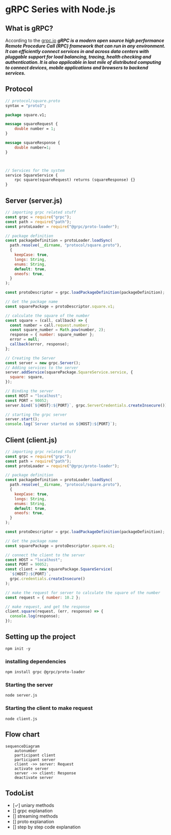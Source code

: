 # gRPC Series with Node.js

## What is gRPC?

According to the [grpc.io](https://grpc.io/)
**_gRPC is a modern open source high performance Remote Procedure Call (RPC) framework that can run in any environment. It can efficiently connect services in and across data centers with pluggable support for load balancing, tracing, health checking and authentication. It is also applicable in last mile of distributed computing to connect devices, mobile applications and browsers to backend services._**

## Protocol

```protobuf
// protocol/square.proto
syntax = "proto3";

package square.v1;

message squareRequest {
    double number = 1;
}

message squareResponse {
    double number=1;
}



// Services for the system
service SquareService {
    rpc square(squareRequest) returns (squareResponse) {}
}
```

## Server (server.js)

```javascript
// importing grpc related stuff
const grpc = require("grpc");
const path = require("path");
const protoLoader = require("@grpc/proto-loader");

// package definition
const packageDefinition = protoLoader.loadSync(
  path.resolve(__dirname, "protocol/square.proto"),
  {
    keepCase: true,
    longs: String,
    enums: String,
    default: true,
    oneofs: true,
  }
);

const protoDescriptor = grpc.loadPackageDefinition(packageDefinition);

// Get the package name
const squarePackage = protoDescriptor.square.v1;

// calculate the square of the number
const square = (call, callback) => {
  const number = call.request.number;
  const square_number = Math.pow(number, 2);
  response = { number: square_number };
  error = null;
  callback(error, response);
};

// Creating the Server
const server = new grpc.Server();
// Adding services to the server
server.addService(squarePackage.SquareService.service, {
  square: square,
});

// Binding the server
const HOST = "localhost";
const PORT = 90052;
server.bind(`${HOST}:${PORT}`, grpc.ServerCredentials.createInsecure());

// starting the grpc server
server.start();
console.log(`Server started on ${HOST}:${PORT}`);
```

## Client (client.js)

```javascript
// importing grpc related stuff
const grpc = require("grpc");
const path = require("path");
const protoLoader = require("@grpc/proto-loader");

// package definition
const packageDefinition = protoLoader.loadSync(
  path.resolve(__dirname, "protocol/square.proto"),
  {
    keepCase: true,
    longs: String,
    enums: String,
    default: true,
    oneofs: true,
  }
);

const protoDescriptor = grpc.loadPackageDefinition(packageDefinition);

// Get the package name
const squarePackage = protoDescriptor.square.v1;

// connect the client to the server
const HOST = "localhost";
const PORT = 90052;
const client = new squarePackage.SquareService(
  `${HOST}:${PORT}`,
  grpc.credentials.createInsecure()
);

// make the request for server to calculate the square of the number
const request = { number: 10.2 };

// make request, and get the response
client.square(request, (err, response) => {
  console.log(response);
});
```

## Setting up the project

```console
npm init -y
```

### installing dependencies

```console
npm install grpc @grpc/proto-loader
```

### Starting the server

```console
node server.js
```

### Starting the client to make request

```console
node client.js
```

## Flow chart

```mermaid
sequenceDiagram
    autonumber
    participant client
    participant server
    client ->> server: Request
    activate server
    server ->> client: Response
    deactivate server

```

## TodoList

- [✓] uniary methods
- [] grpc explanation
- [] streaming methods
- [] proto explanation
- [] step by step code explanation
